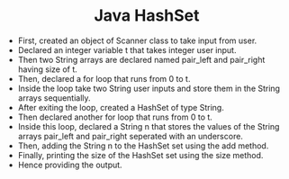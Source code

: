 <h1 align="center">Java HashSet</h1>

- First, created an object of Scanner class to take input from user.
- Declared an integer variable t that takes integer user input.
- Then two String arrays are declared named pair_left and pair_right having size of t.
- Then, declared a for loop that runs from 0 to t.
- Inside the loop take two String user inputs and store them in the String arrays sequentially.
- After exiting the loop, created a HashSet of type String.
- Then declared another for loop that runs from 0 to t.
- Inside this loop, declared a String n that stores the values of the String arrays pair_left and pair_right seperated with an underscore.
- Then, adding the String n to the HashSet set using the add method.
- Finally, printing the size of the HashSet set using the size method.
- Hence providing the output.